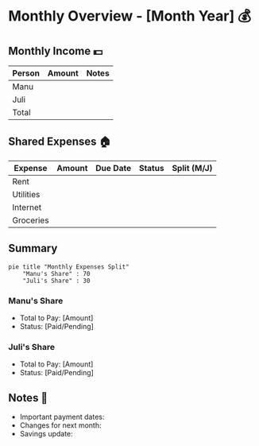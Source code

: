 # Monthly Overview - [Month Year] 💰

## Monthly Income 💵
| Person | Amount | Notes |
|--------|---------|-------|
| Manu   |         |       |
| Juli   |         |       |
| Total  |         |       |

## Shared Expenses 🏠
| Expense | Amount | Due Date | Status | Split (M/J) |
|---------|---------|-----------|---------|-------------|
| Rent    |         |           |         |             |
| Utilities|         |           |         |             |
| Internet |         |           |         |             |
| Groceries|         |           |         |             |

## Summary
```mermaid
pie title "Monthly Expenses Split"
    "Manu's Share" : 70
    "Juli's Share" : 30
```

### Manu's Share
- Total to Pay: [Amount]
- Status: [Paid/Pending]

### Juli's Share
- Total to Pay: [Amount]
- Status: [Paid/Pending]

## Notes 📝
- Important payment dates:
- Changes for next month:
- Savings update:
